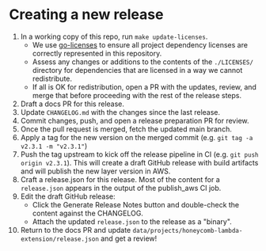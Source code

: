 # Creating a new release

1. In a working copy of this repo, run `make update-licenses`.
    - We use [go-licenses](https://github.com/google/go-licenses) to ensure all project dependency licenses are correctly represented in this repository.
    - Assess any changes or additions to the contents of the `./LICENSES/` directory for dependencies that are licensed in a way we cannot redistribute.
    - If all is OK for redistribution, open a PR with the updates, review, and merge that before proceeding with the rest of the release steps.
1. Draft a docs PR for this release.
1. Update `CHANGELOG.md` with the changes since the last release.
1. Commit changes, push, and open a release preparation PR for review.
1. Once the pull request is merged, fetch the updated main branch.
1. Apply a tag for the new version on the merged commit (e.g. `git tag -a v2.3.1 -m "v2.3.1"`)
1. Push the tag upstream to kick off the release pipeline in CI (e.g. `git push origin v2.3.1`). This will create a draft GitHub release with build artifacts and will publish the new layer version in AWS.
1. Craft a release.json for this release. Most of the content for a `release.json` appears in the output of the publish_aws CI job.
1. Edit the draft GitHub release:
    - Click the Generate Release Notes button and double-check the content against the CHANGELOG.
    - Attach the updated `release.json` to the release as a "binary".
1. Return to the docs PR and update `data/projects/honeycomb-lambda-extension/release.json` and get a review!
